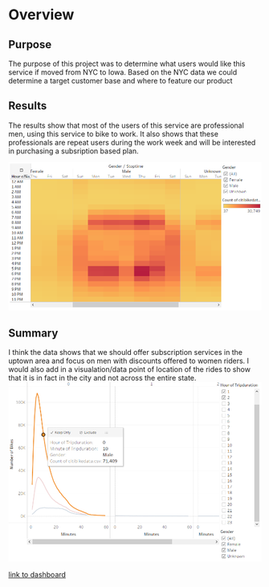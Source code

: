# Overview
## Purpose
The purpose of this project was to determine what users would like this service if moved from NYC to Iowa. Based on the NYC data we could determine a target customer base and where to feature our product

## Results
The results show that most of the users of this service are professional men, using this service to bike to work. It also shows that these professionals are repeat users during the work week and will be interested in purchasing a subsription based plan.

![User Heat Map](https://github.com/mrickle/bikesharing/blob/main/Images/Heat%20map.PNG)

## Summary
I think the data shows that we should offer subscription services in the uptown area and focus on men with discounts offered to women riders. I would also add in a visualation/data point of location of the rides to show that it is in fact in the city and not across the entire state.
![User Heat Map](https://github.com/mrickle/bikesharing/blob/main/Images/Trips.PNG)


[link to dashboard](https://public.tableau.com/app/profile/matthew.rickle/viz/CitiBikeData_16486026284450/NYCBiking?publish=yes)
